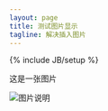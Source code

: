 ```yaml
---
layout: page
title: 测试图片显示
tagline: 解决插入图片
---
```

{% include JB/setup %}


这是一张图片


![图片说明]({{site.imgurl}}/1.jpg)
